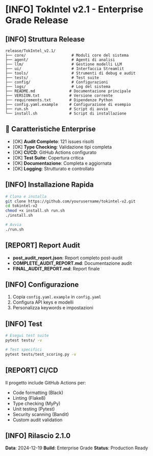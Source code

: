 # [INFO] TokIntel v2.1 - Enterprise Grade Release

## [INFO] Struttura Release

```
release/TokIntel_v2.1/
├── core/                    # Moduli core del sistema
├── agent/                   # Agenti di analisi
├── llm/                     # Gestione modelli LLM
├── ui/                      # Interfaccia Streamlit
├── tools/                   # Strumenti di debug e audit
├── tests/                   # Test suite
├── config/                  # Configurazioni
├── logs/                    # Log del sistema
├── README.md               # Documentazione principale
├── VERSION.txt             # Versione corrente
├── requirements.txt        # Dipendenze Python
├── config.yaml.example     # Configurazione di esempio
├── run.sh                  # Script di avvio
└── install.sh              # Script di installazione
```

## 🎯 Caratteristiche Enterprise

- [OK] **Audit Completo**: 121 issues risolti
- [OK] **Type Checking**: Validazione tipi completa
- [OK] **CI/CD**: GitHub Actions configurato
- [OK] **Test Suite**: Copertura critica
- [OK] **Documentazione**: Completa e aggiornata
- [OK] **Logging**: Strutturato e controllato

## [INFO] Installazione Rapida

```bash
# Clona e installa
git clone https://github.com/yourusername/tokintel-v2.git
cd tokintel-v2
chmod +x install.sh run.sh
./install.sh

# Avvia
./run.sh
```

## [REPORT] Report Audit

- **post_audit_report.json**: Report completo post-audit
- **COMPLETE_AUDIT_REPORT.md**: Documentazione audit
- **FINAL_AUDIT_REPORT.md**: Report finale

## [INFO] Configurazione

1. Copia `config.yaml.example` in `config.yaml`
2. Configura API keys e modelli
3. Personalizza keywords e impostazioni

## [INFO] Test

```bash
# Esegui test suite
pytest tests/ -v

# Test specifici
pytest tests/test_scoring.py -v
```

## [REPORT] CI/CD

Il progetto include GitHub Actions per:
- Code formatting (Black)
- Linting (Flake8)
- Type checking (MyPy)
- Unit testing (Pytest)
- Security scanning (Bandit)
- Custom audit validation

## [INFO] Rilascio 2.1.0

**Data**: 2024-12-19
**Build**: Enterprise Grade
**Status**: Production Ready 